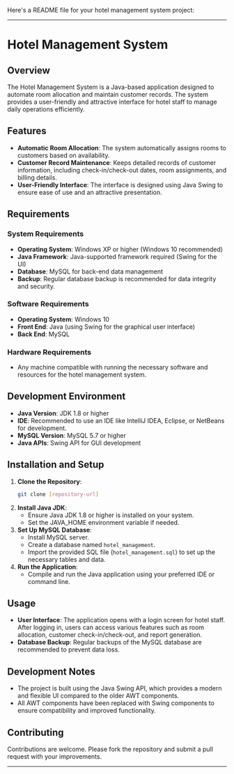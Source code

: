 Here's a README file for your hotel management system project:

---

# Hotel Management System

## Overview
The Hotel Management System is a Java-based application designed to automate room allocation and maintain customer records. The system provides a user-friendly and attractive interface for hotel staff to manage daily operations efficiently.

## Features
- **Automatic Room Allocation**: The system automatically assigns rooms to customers based on availability.
- **Customer Record Maintenance**: Keeps detailed records of customer information, including check-in/check-out dates, room assignments, and billing details.
- **User-Friendly Interface**: The interface is designed using Java Swing to ensure ease of use and an attractive presentation.

## Requirements

### System Requirements
- **Operating System**: Windows XP or higher (Windows 10 recommended)
- **Java Framework**: Java-supported framework required (Swing for the UI)
- **Database**: MySQL for back-end data management
- **Backup**: Regular database backup is recommended for data integrity and security.

### Software Requirements
- **Operating System**: Windows 10
- **Front End**: Java (using Swing for the graphical user interface)
- **Back End**: MySQL

### Hardware Requirements
- Any machine compatible with running the necessary software and resources for the hotel management system.

## Development Environment
- **Java Version**: JDK 1.8 or higher
- **IDE**: Recommended to use an IDE like IntelliJ IDEA, Eclipse, or NetBeans for development.
- **MySQL Version**: MySQL 5.7 or higher
- **Java APIs**: Swing API for GUI development

## Installation and Setup
1. **Clone the Repository**:
   ```bash
   git clone [repository-url]
   ```
2. **Install Java JDK**:
   - Ensure Java JDK 1.8 or higher is installed on your system.
   - Set the JAVA_HOME environment variable if needed.
3. **Set Up MySQL Database**:
   - Install MySQL server.
   - Create a database named `hotel_management`.
   - Import the provided SQL file (`hotel_management.sql`) to set up the necessary tables and data.
4. **Run the Application**:
   - Compile and run the Java application using your preferred IDE or command line.

## Usage
- **User Interface**: The application opens with a login screen for hotel staff. After logging in, users can access various features such as room allocation, customer check-in/check-out, and report generation.
- **Database Backup**: Regular backups of the MySQL database are recommended to prevent data loss.

## Development Notes
- The project is built using the Java Swing API, which provides a modern and flexible UI compared to the older AWT components.
- All AWT components have been replaced with Swing components to ensure compatibility and improved functionality.

## Contributing
Contributions are welcome. Please fork the repository and submit a pull request with your improvements.



---
